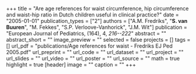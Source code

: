 +++
title = "Are age references for waist circumference, hip circumference and waist-hip ratio in Dutch children useful in clinical practice?"
date = "2005-01-01"
publication_types = ["2"]
authors = ["A.M. Fredriks", "**S. van Buuren**", "M. Fekkes", "S.P. Verloove-Vanhorick", "J.M. Wit"]
publication = "European Journal of Pediatrics, (164), 4, _216--222_"
abstract = ""
abstract_short = ""
image_preview = ""
selected = false
projects = []
tags = []
url_pdf = "publications/Age references for waist - Fredriks EJ Ped 2005.pdf"
url_preprint = ""
url_code = ""
url_dataset = ""
url_project = ""
url_slides = ""
url_video = ""
url_poster = ""
url_source = ""
math = true
highlight = true
[header]
image = ""
caption = ""
+++

